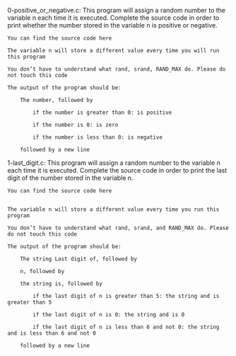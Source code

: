 0-positive_or_negative.c: This program will assign a random number to the variable n each time it is executed. Complete the source code in order to print whether the number stored in the variable n is positive or negative.

	You can find the source code here

	The variable n will store a different value every time you will run this program

	You don’t have to understand what rand, srand, RAND_MAX do. Please do not touch this code

	The output of the program should be:

		The number, followed by

			if the number is greater than 0: is positive
	
			if the number is 0: is zero
	
			if the number is less than 0: is negative

		followed by a new line

1-last_digit.c: This program will assign a random number to the variable n each time it is executed. Complete the source code in order to print the last digit of the number stored in the variable n.

	You can find the source code here

	
	The variable n will store a different value every time you run this program

	You don’t have to understand what rand, srand, and RAND_MAX do. Please do not touch this code

	The output of the program should be:

		The string Last digit of, followed by
	
		n, followed by

		the string is, followed by

			if the last digit of n is greater than 5: the string and is greater than 5

			if the last digit of n is 0: the string and is 0

			if the last digit of n is less than 6 and not 0: the string and is less than 6 and not 0

		followed by a new line


